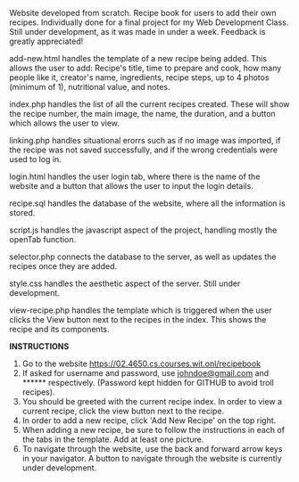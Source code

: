 Website developed from scratch. Recipe book for users to add their own recipes. Individually done for a final project for my Web Development Class. Still under development, as it was made in under a week. Feedback is greatly appreciated!

add-new.html handles the template of a new recipe being added. This allows the user to add: Recipe's title, time to prepare and cook, how many people like it, creator's name, ingredients, recipe steps, up to 4 photos (minimum of 1), nutritional value, and notes.

index.php handles the list of all the current recipes created. These will show the recipe number, the main image, the name, the duration, and a button which allows the user to view.

linking.php handles situational erorrs such as if no image was imported, if the recipe was not saved successfully, and if the wrong credentials were used to log in.

login.html handles the user login tab, where there is the name of the website and a button that allows the user to input the login details.

recipe.sql handles the database of the website, where all the information is stored.

script.js handles the javascript aspect of the project, handling mostly the openTab function.

selector.php connects the database to the server, as well as updates the recipes once they are added.

style.css handles the aesthetic aspect of the server. Still under development.

view-recipe.php handles the template which is triggered when the user clicks the View button next to the recipes in the index. This shows the recipe and its components.


**INSTRUCTIONS**

1. Go to the website https://02.4650.cs.courses.wit.onl/recipebook
2. If asked for username and password, use johndoe@gmail.com and ****** respectively. (Password kept hidden for GITHUB to avoid troll recipes). 
3. You should be greeted with the current recipe index. In order to view a current recipe, click the view button next to the recipe. 
4. In order to add a new recipe, click 'Add New Recipe' on the top right. 
5. When adding a new recipe, be sure to follow the instructions in each of the tabs in the template. Add at least one picture. 
6. To navigate through the website, use the back and forward arrow keys in your navigator. A button to navigate through the website is currently under development. 
